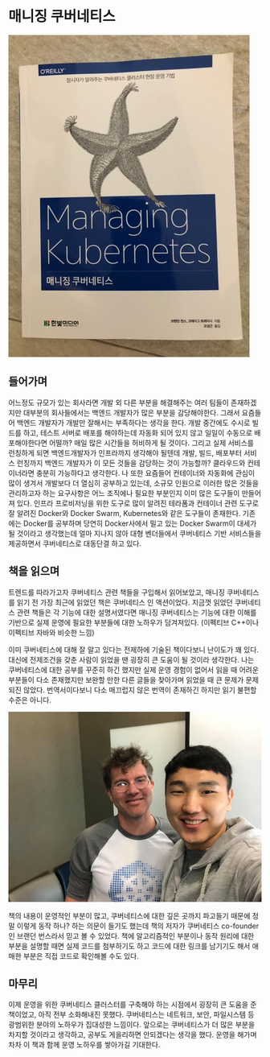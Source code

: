 # 매니징 쿠버네티스

![](images/managing_kubernetes_1.jpeg)

## 들어가며

어느정도 규모가 있는 회사라면 개발 외 다른 부분을 해결해주는 여러 팀들이 존재하겠지만 대부분의 회사들에서는 백엔드 개발자가 많은 부분을 감당해야한다. 그래서 요즘들어 백엔드 개발자가 개발만 잘해서는 부족하다는 생각을 한다. 개발 중간에도 수시로 빌드를 하고, 테스트 서버로 배포를 해야하는데 자동화 되어 있지 않고 일일이 수동으로 배포해야한다면 어떨까? 매일 많은 시간들을 허비하게 될 것이다. 그리고 실제 서비스를 런칭하게 되면 백엔드개발자가 인프라까지 생각해야 될텐데 개발, 빌드, 배포부터 서비스 런칭까지 백엔드 개발자가 이 모든 것들을 감당하는 것이 가능할까? 클라우드와 컨테이너라면 충분히 가능하다고 생각한다. 나 또한 요즘들어 컨테이너와 자동화에 관심이 많이 생겨서 개발보다 더 열심히 공부하고 있는데, 소규모 인원으로 이러한 많은 것들을 관리하고자 하는 요구사항은 어느 조직에나 필요한 부분인지 이미 많은 도구들이 만들어져 있다. 인프라 프로비저닝을 위한 도구로 많이 알려진 테라폼과 컨테이너 관련 도구로 잘 알려진 Docker와 Docker Swarm, Kubernetes와 같은 도구들이 존재한다. 기존에는 Docker를 공부하며 당연히 Docker사에서 밀고 있는 Docker Swarm이 대세가 될 것이라고 생각했는데 얼마 지나지 않아 대형 벤더들에서 쿠버네티스 기반 서비스들을 제공하면서 쿠버네티스로 대동단결 하고 있다.

## 책을 읽으며

트렌드를 따라가고자 쿠버네티스 관련 책들을 구입해서 읽어보았고, 매니징 쿠버네티스를 읽기 전 가장 최근에 읽었던 책은 쿠버네티스 인 액션이었다. 지금껏 읽었던 쿠버네티스 관련 책들은 각 기능에 대한 설명서였다면 매니징 쿠버네티스는 기능에 대한 이해를 기반으로 실제 운영에 필요한 부분들에 대한 노하우가 담겨져있다. (이펙티브 C++이나 이펙티브 자바와 비슷한 느낌) 

이미 쿠버네티스에 대해 잘 알고 있다는 전제하에 기술된 책이다보니 난이도가 꽤 있다. 대신에 전제조건을 갖춘 사람이 읽었을 땐 굉장히 큰 도움이 될 것이라 생각한다. 나는 쿠버네티스에 대한 공부를 꾸준히 하긴 했지만 실제 운영 경험이 없어서 읽을 때 어려운 부분들이 다소 존재했지만 보완할 만한 다른 글들을 찾아가며 읽었을 때 큰 문제가 문제되진 않았다. 번역서이다보니 다소 매끄럽지 않은 번역이 존재하긴 하지만 읽기 불편할 수준은 아니다. 

![](images/managing_kubernetes_2.jpg)

책의 내용이 운영적인 부분이 많고, 쿠버네티스에 대한 깊은 곳까지 파고들기 때문에 정말 이렇게 동작 하나? 하는 의문이 들기도 했는데 책의 저자가 쿠버네티스 co-founder인 브랜던 번스라서 믿고 볼 수 있었다. 책에 알고리즘적인 부분이나 동작 원리에 대한 부분을 설명할 때면 실제 코드를 첨부하기도 하고 코드에 대한 링크를 남기기도 해서 애매한 부분은 직접 코드로 확인해볼 수도 있다.

## 마무리

이제 운영을 위한 쿠버네티스 클러스터를 구축해야 하는 시점에서 굉장히 큰 도움을 준 책이었고, 아직 전부 소화해내진 못했다. 쿠버네티스는 네트워크, 보안, 파일시스템 등 광범위한 분야의 노하우가 집대성한 느낌이다. 앞으로는 쿠버네티스가 더 많은 부분을 차지할 것이라고 생각하고, 공부도 게을리하면 안되겠다는 생각을 했다. 운영을 해가며 차차 이 책과 함께 운영 노하우를 쌓아가길 기대한다.